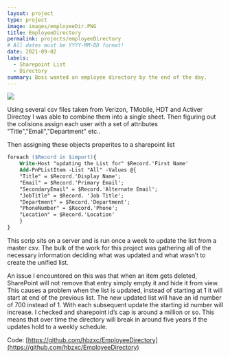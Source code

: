 ```yaml
---
layout: project
type: project
image: images/employeeDir.PNG
title: EmployeeDirectory
permalink: projects/employeeDirectory
# All dates must be YYYY-MM-DD format!
date: 2021-09-02
labels:
  - Sharepoint List
  - Directory
summary: Boss wanted an employee directory by the end of the day.
---
```


<img class="ui image" src="{{ site.baseurl }}/images/employeeDir.PNG">

Using several csv files taken from Verizon, TMobile, HDT and Activer Directoy I was able to combine them into a single sheet.
Then figuring out the colisions assign each user with a set of attributes "Title","Email","Department" etc..

Then assigning these objects properites to a sharepoint list
```ps
foreach ($Record in $import){
    Write-Host "updating the List for" $Record.'First Name'
    Add-PnPListItem -List "All" -Values @{
    "Title" = $Record.'Display Name';
    "Email" = $Record.'Primary Email';
    "SecondaryEmail" = $Record.'Alternate Email';
    "JobTitle" = $Record. 'Job Title';
    "Department" = $Record.'Department';
    "PhoneNumber" = $Record.'Phone';
    "Location" = $Record.'Location'
    }
}
```

This scrip sits on a server and is run once a week to update the list from a master csv. The bulk of the work for this project was gathering all of the necessary information deciding what was updated and what wasn’t to create the unified list.

An issue I encountered on this was that when an item gets deleted, SharePoint will not remove that entry simply empty it and hide it from view. This causes a problem when the list is updated, instead of starting at 1 it will start at end of the previous list. The new updated list will have an id number of 700 instead of 1. With each subsequent update the starting id number will increase. I checked and sharepoint id’s cap is around a million or so. This means that over time the directory will break in around five years if the updates hold to a weekly schedule. 


Code: [https://github.com/hbzxc/EmployeeDirectory](https://github.com/hbzxc/EmployeeDirectory)

